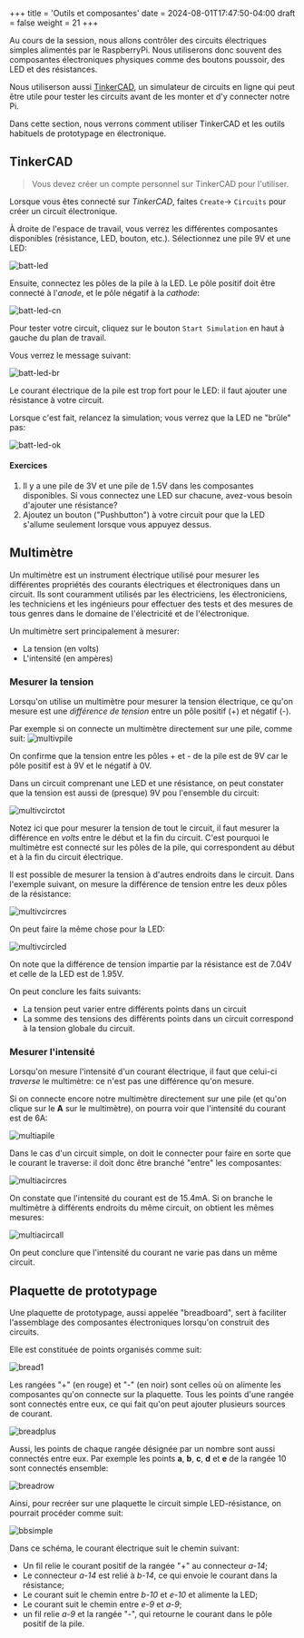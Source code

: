 +++
title = 'Outils et composantes'
date = 2024-08-01T17:47:50-04:00
draft = false
weight = 21
+++

Au cours de la session, nous allons contrôler des circuits électriques simples alimentés par le RaspberryPi. Nous utiliserons donc souvent des composantes électroniques physiques comme des boutons poussoir, des LED et des résistances.

Nous utiliserson aussi [TinkerCAD](https://www.tinkercad.com/), un simulateur de circuits en ligne qui peut être utile pour tester les circuits avant de les monter et d'y connecter notre Pi.

Dans cette section, nous verrons comment utiliser TinkerCAD et les outils habituels de prototypage en électronique.

## TinkerCAD
> Vous devez créer un compte personnel sur TinkerCAD pour l'utiliser.

Lorsque vous êtes connecté sur _TinkerCAD_, faites `Create`-> `Circuits` pour créer un circuit électronique.

À droite de l'espace de travail, vous verrez les différentes composantes disponibles (résistance, LED, bouton, etc.). Sélectionnez une pile 9V et une LED:

![batt-led](/420-314/images/batt-led.png?width=400px)

Ensuite, connectez les pôles de la pile à la LED. Le pôle positif doit être connecté à l'_anode_, et le pôle négatif à la _cathode_:

![batt-led-cn](/420-314/images/batt-led-cn.png?width=400px)

Pour tester votre circuit, cliquez sur le bouton `Start Simulation` en haut à gauche du plan de travail.

Vous verrez le message suivant:

![batt-led-br](/420-314/images/batt-led-br.png?width=400px)

Le courant électrique de la pile est trop fort pour le LED: il faut ajouter une résistance à votre circuit.

Lorsque c'est fait, relancez la simulation; vous verrez que la LED ne "brûle" pas:

![batt-led-ok](/420-314/images/batt-led-ok.png?width=400px)

#### Exercices
1. Il y a une pile de 3V et une pile de 1.5V dans les composantes disponibles. Si vous connectez une LED sur chacune, avez-vous besoin d'ajouter une résistance?
2. Ajoutez un bouton ("Pushbutton") à votre circuit pour que la LED s'allume seulement lorsque vous appuyez dessus.


## Multimètre
Un multimètre est un instrument électrique utilisé pour mesurer les différentes propriétés des courants électriques et électroniques dans un circuit. Ils sont couramment utilisés par les électriciens, les électroniciens, les techniciens et les ingénieurs pour effectuer des tests et des mesures de tous genres dans le domaine de l'électricité et de l'électronique.

Un multimètre sert principalement à mesurer:
+ La tension (en volts)
+ L'intensité (en ampères)

<!-- TODO: Montrer l'utilisation d'un multimètre réel -->

### Mesurer la tension
Lorsqu'on utilise un multimètre pour mesurer la tension électrique, ce qu'on mesure est une *différence de tension* entre un pôle positif (+) et négatif (-).

Par exemple si on connecte un multimètre directement sur une pile, comme suit:
![multivpile](/420-314/images/multivpile.png?width=400px)

On confirme que la tension entre les pôles + et - de la pile est de 9V car le pôle positif est à 9V et le négatif à 0V.

Dans un circuit comprenant une LED et une résistance, on peut constater que la tension est aussi de (presque) 9V pou l'ensemble du circuit:

![multivcirctot](/420-314/images/multivcirctot.png?width=400px)

Notez ici que pour mesurer la tension de tout le circuit, il faut mesurer la différence en _volts_ entre le début et la fin du circuit. C'est pourquoi le multimètre est connecté sur les pôles de la pile, qui correspondent au début et à la fin du circuit électrique.

Il est possible de mesurer la tension à d'autres endroits dans le circuit. Dans l'exemple suivant, on mesure la différence de tension entre les deux pôles de la résistance:

![multivcircres](/420-314/images/multivcircres.png?width=400px)

On peut faire la même chose pour la LED:

![multivcircled](/420-314/images/multivcircled.png?width=400px)

On note que la différence de tension impartie par la résistance est de 7.04V et celle de la LED est de 1.95V. 

On peut conclure les faits suivants:
+ La tension peut varier entre différents points dans un circuit
+ La somme des tensions des différents points dans un circuit correspond à la tension globale du circuit.


### Mesurer l'intensité
Lorsqu'on mesure l'intensité d'un courant électrique, il faut que celui-ci *traverse* le multimètre: ce n'est pas une différence qu'on mesure.

Si on connecte encore notre multimètre directement sur une pile (et qu'on clique sur le **A** sur le multimètre), on pourra voir que l'intensité du courant est de 6A:

![multiapile](/420-314/images/multiapile.png?width=400px)

Dans le cas d'un circuit simple, on doit le connecter pour faire en sorte que le courant le traverse: il doit donc être branché "entre" les composantes:

![multiacircres](/420-314/images/multiacircres.png?width=400px)

On constate que l'intensité du courant est de 15.4mA. Si on branche le multimètre à différents endroits du même circuit, on obtient les mêmes mesures:

![multiacircall](/420-314/images/multiacircall.png?width=400px)

On peut conclure que l'intensité du courant ne varie pas dans un même circuit.

## Plaquette de prototypage
Une plaquette de prototypage, aussi appelée "breadboard", sert à faciliter l'assemblage des composantes électroniques lorsqu'on construit des circuits.

Elle est constituée de points organisés comme suit:

![bread1](/420-314/images/bread1.png?width=400px)

Les rangées "+" (en rouge) et "-" (en noir) sont celles où on alimente les composantes qu'on connecte sur la plaquette. Tous les points d'une rangée sont connectés entre eux, ce qui fait qu'on peut ajouter plusieurs sources de courant.

![breadplus](/420-314/images/breadplus.png?width=400px)

Aussi, les points de chaque rangée désignée par un nombre sont aussi connectés entre eux. Par exemple les points **a**, **b**, **c**, **d** et **e** de la rangée 10 sont connectés ensemble:

![breadrow](/420-314/images/breadrow.png?width=400px)

Ainsi, pour recréer sur une plaquette le circuit simple LED-résistance, on pourrait procéder comme suit:

![bbsimple](/420-314/images/bbsimple.png?width=400px)

Dans ce schéma, le courant électrique suit le chemin suivant:
+ Un fil relie le courant positif de la rangée "+" au connecteur *a-14*;
+ Le connecteur *a-14* est relié à *b-14*, ce qui envoie le courant dans la résistance;
+ Le courant suit le chemin entre *b-10* et *e-10* et alimente la LED;
+ Le courant suit le chemin entre *e-9* et *a-9*;
+ un fil relie *a-9* et la rangée "-", qui retourne le courant dans le pôle positif de la pile.





